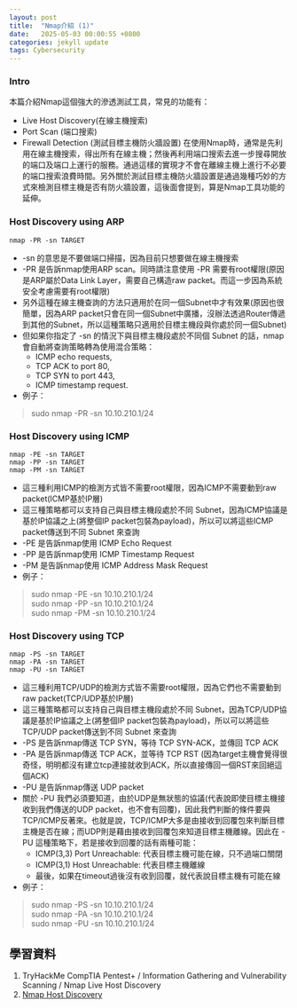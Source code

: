 ```yaml
---
layout: post
title:  "Nmap介紹 (1)"
date:   2025-05-03 00:00:55 +0800
categories: jekyll update
tags: Cybersecurity
---
```

<html>
<body>
<div markdown="block" style="margin-top: 10px">
    
### Intro
本篇介紹Nmap這個強大的滲透測試工具，常見的功能有：  
- Live Host Discovery(在線主機搜索)
- Port Scan (端口搜索)
- Firewall Detection (測試目標主機防火牆設置)
在使用Nmap時，通常是先利用在線主機搜索，得出所有在線主機；然後再利用端口搜索去進一步搜尋開放的端口及端口上運行的服務。通過這樣的實現才不會在離線主機上進行不必要的端口搜索浪費時間。另外關於測試目標主機防火牆設置是通過幾種巧妙的方式來檢測目標主機是否有防火牆設置，這後面會提到，算是Nmap工具功能的延伸。  
  
### Host Discovery using ARP
```
nmap -PR -sn TARGET
```  
- -sn 的意思是不要做端口掃描，因為目前只想要做在線主機搜索
- -PR 是告訴nmap使用ARP scan。同時請注意使用 -PR 需要有root權限(原因是ARP屬於Data Link Layer，需要自己構造raw packet。而這一步因為系統安全考慮需要有root權限)
- 另外這種在線主機查詢的方法只適用於在同一個Subnet中才有效果(原因也很簡單，因為ARP packet只會在同一個Subnet中廣播，沒辦法透過Router傳遞到其他的Subnet，所以這種策略只適用於目標主機段與你處於同一個Subnet)
- 但如果你指定了 -sn 的情況下與目標主機段處於不同個 Subnet 的話，nmap 會自動將查詢策略轉為使用混合策略：
    - ICMP echo requests, 
    - TCP ACK to port 80,
    - TCP SYN to port 443, 
    - ICMP timestamp request.
- 例子：
> sudo nmap -PR -sn 10.10.210.1/24  

### Host Discovery using ICMP
```
nmap -PE -sn TARGET
nmap -PP -sn TARGET
nmap -PM -sn TARGET
```
- 這三種利用ICMP的檢測方式皆不需要root權限，因為ICMP不需要動到raw packet(ICMP基於IP層)
- 這三種策略都可以支持自己與目標主機段處於不同 Subnet，因為ICMP協議是基於IP協議之上(將整個IP packet包裝為payload)，所以可以將這些ICMP packet傳送到不同 Subnet 來查詢
- -PE 是告訴nmap使用 ICMP Echo Request
- -PP 是告訴nmap使用 ICMP Timestamp Request
- -PM 是告訴nmap使用 ICMP Address Mask Request  
- 例子：
> sudo nmap -PE -sn 10.10.210.1/24  
> sudo nmap -PP -sn 10.10.210.1/24  
> sudo nmap -PM -sn 10.10.210.1/24  
  
### Host Discovery using TCP
```
nmap -PS -sn TARGET
nmap -PA -sn TARGET
nmap -PU -sn TARGET
```
- 這三種利用TCP/UDP的檢測方式皆不需要root權限，因為它們也不需要動到raw packet(TCP/UDP基於IP層)
- 這三種策略都可以支持自己與目標主機段處於不同 Subnet，因為TCP/UDP協議是基於IP協議之上(將整個IP packet包裝為payload)，所以可以將這些TCP/UDP packet傳送到不同 Subnet 來查詢
- -PS 是告訴nmap傳送 TCP SYN，等待 TCP SYN-ACK，並傳回 TCP ACK
- -PA 是告訴nmap傳送 TCP ACK，並等待 TCP RST (因為target主機會覺得很奇怪，明明都沒有建立tcp連接就收到ACK，所以直接傳回一個RST來回絕這個ACK)
- -PU 是告訴nmap傳送 UDP packet
- 關於 -PU 我們必須要知道，由於UDP是無狀態的協議(代表說即使目標主機接收到我們傳送的UDP packet，也不會有回覆)，因此我們判斷的條件要與TCP/ICMP反著來。也就是說，TCP/ICMP大多是由接收到回覆包來判斷目標主機是否在線；而UDP則是藉由接收到回覆包來知道目標主機離線。因此在 -PU 這種策略下，若是接收到回覆的話有兩種可能：
    - ICMP(3,3) Port Unreachable: 代表目標主機可能在線，只不過端口關閉
    - ICMP(3,1) Host Unreachable: 代表目標主機離線
    - 最後，如果在timeout過後沒有收到回覆，就代表說目標主機有可能在線
- 例子：
> sudo nmap -PS -sn 10.10.210.1/24  
> sudo nmap -PA -sn 10.10.210.1/24  
> sudo nmap -PU -sn 10.10.210.1/24  


## 學習資料
1. TryHackMe CompTIA Pentest+ / Information Gathering and Vulnerability Scanning / 
Nmap Live Host Discovery
2. [Nmap Host Discovery](https://nmap.org/book/host-discovery.html) 

</div>
</body>
</html>
